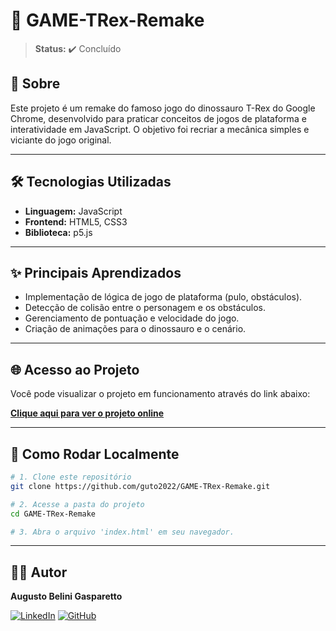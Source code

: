 # 🦖 GAME-TRex-Remake

> **Status:** ✔️ Concluído

## 📖 Sobre

Este projeto é um remake do famoso jogo do dinossauro T-Rex do Google Chrome, desenvolvido para praticar conceitos de jogos de plataforma e interatividade em JavaScript. O objetivo foi recriar a mecânica simples e viciante do jogo original.

---

## 🛠️ Tecnologias Utilizadas

*   **Linguagem:** JavaScript
*   **Frontend:** HTML5, CSS3
*   **Biblioteca:** p5.js

---

## ✨ Principais Aprendizados

*   Implementação de lógica de jogo de plataforma (pulo, obstáculos).
*   Detecção de colisão entre o personagem e os obstáculos.
*   Gerenciamento de pontuação e velocidade do jogo.
*   Criação de animações para o dinossauro e o cenário.

---

## 🌐 Acesso ao Projeto

Você pode visualizar o projeto em funcionamento através do link abaixo:

**[Clique aqui para ver o projeto online](https://guto2022.github.io/GAME-TRex-Remake/)**

---

## 🏁 Como Rodar Localmente

```bash
# 1. Clone este repositório
git clone https://github.com/guto2022/GAME-TRex-Remake.git

# 2. Acesse a pasta do projeto
cd GAME-TRex-Remake

# 3. Abra o arquivo 'index.html' em seu navegador.
```

---

## 👨‍💻 Autor

**Augusto Belini Gasparetto**

[![LinkedIn](https://img.shields.io/badge/LinkedIn-0077B5?style=for-the-badge&logo=linkedin&logoColor=white)](https://www.linkedin.com/in/augustobelinigasparetto/)
[![GitHub](https://img.shields.io/badge/GitHub-181717?style=for-the-badge&logo=github&logoColor=white)](https://github.com/guto2022)
